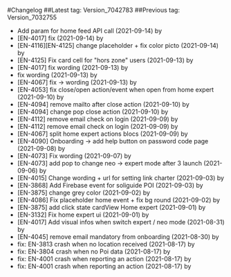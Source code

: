 #Changelog
##Latest tag: Version_7042783
##Previous tag: Version_7032755
* Add param for home feed API call (2021-09-14) by <Jr>
* [EN-4017] fix (2021-09-14) by <Jr>
* [EN-4116][EN-4125] change placeholder + fix color picto (2021-09-14) by <Jr>
* [EN-4125] Fix card cell for "hors zone" users (2021-09-13) by <Jr>
* [EN-4017] fix wording (2021-09-13) by <Jr>
* fix wording (2021-09-13) by <Jr>
* [EN-4067] fix -> wording (2021-09-13) by <Jr>
* [EN-4053] fix close/open action/event when open from home expert (2021-09-10) by <Jr>
* [EN-4094] remove mailto after close action (2021-09-10) by <Jr>
* [EN-4094] change pop close action (2021-09-10) by <Jr>
* [EN-4112] remove email check on login (2021-09-09) by <Jr>
* [EN-4112] remove email check on login (2021-09-09) by <Jr>
* [EN-4067] split home expert actions blocs (2021-09-09) by <Jr>
* [EN-4090] Onboarding -> add help button on password code page (2021-09-08) by <Jr>
* [EN-4073] Fix wording (2021-09-07) by <Jr>
* [EN-4073] add pop to change neo -> expert mode after 3 launch (2021-09-06) by <Jr>
* [EN-4015] Change wording + url for setting link charter (2021-09-03) by <Jr>
* [EN-3868] Add Firebase event for soliguide POI (2021-09-03) by <Jr>
* [EN-3875] change grey color (2021-09-02) by <Jr>
* [EN-4086] Fix placeholder home event + fix bg round (2021-09-02) by <Jr>
* [EN-3875] add click state cardView Home expert (2021-09-01) by <Jr>
* [EN-3132] Fix home expert ui (2021-09-01) by <Jr>
* [EN-4017] Add visual infos when switch expert / neo mode (2021-08-31) by <Jr>
* [EN-4045] remove email mandatory from onboarding (2021-08-30) by <Jr>
* fix: EN-3813 crash when no location received (2021-08-17) by <Francois Pellissier>
* fix: EN-3804 crash when no Poi data (2021-08-17) by <Francois Pellissier>
* fix: EN-4001 crash when reporting an action (2021-08-17) by <Francois Pellissier>
* fix: EN-4001 crash when reporting an action (2021-08-17) by <Francois Pellissier>
